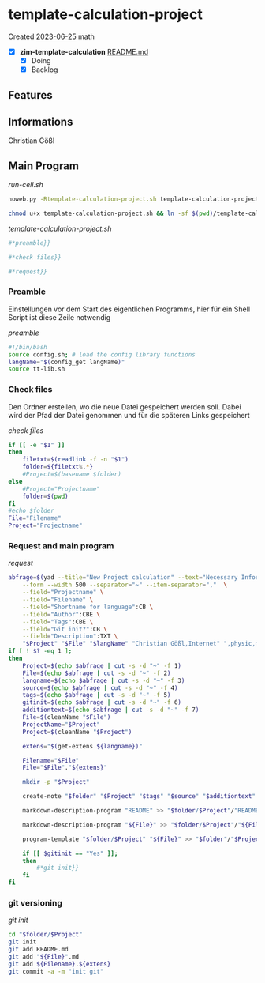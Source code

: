 # template-calculation-project
Created [2023-06-25]()
math
- [X] **zim-template-calculation** [README.md](README.md)
    - [X] Doing
    - [X] Backlog

## Features



## Informations
 Christian Gößl


## Main Program

*run-cell.sh*
```bash
noweb.py -Rtemplate-calculation-project.sh template-calculation-project.sh.md > template-calculation-project.sh && date
```


```bash
chmod u+x template-calculation-project.sh && ln -sf $(pwd)/template-calculation-project.sh ~/.local/bin/template-calculation-project.sh && echo 'fertig'
 ```



*template-calculation-project.sh*
```bash
#*preamble}}

#*check files}}

#*request}}

```

### Preamble

Einstellungen vor dem Start des eigentlichen Programms, hier für ein Shell Script ist diese Zeile notwendig

*preamble*
```bash
#!/bin/bash
source config.sh; # load the config library functions
langName="$(config_get langName)"
source tt-lib.sh
```

### Check files

Den Ordner erstellen, wo die neue Datei gespeichert werden soll. Dabei wird der Pfad der Datei genommen und für die späteren Links gespeichert

*check files*
```bash
if [[ -e "$1" ]]
then
    filetxt=$(readlink -f -n "$1")
    folder=${filetxt%.*}
    #Project=$(basename $folder)
else
    #Project="Projectname"
    folder=$(pwd)
fi
#echo $folder
File="Filename"
Project="Projectname"
```

### Request and main program

*request*
```bash
abfrage=$(yad --title="New Project calculation" --text="Necessary Informations:" \
	--form --width 500 --separator="~" --item-separator=","  \
	--field="Projectname" \
	--field="Filename" \
	--field="Shortname for language":CB \
	--field="Author":CBE \
	--field="Tags":CBE \
	--field="Git init?":CB \
	--field="Description":TXT \
	"$Project" "$File" "$langName" "Christian Gößl,Internet" ",physic,math" "Yes,No" "$additiontext")
if [ ! $? -eq 1 ];
then
	Project=$(echo $abfrage | cut -s -d "~" -f 1)
	File=$(echo $abfrage | cut -s -d "~" -f 2)
	langname=$(echo $abfrage | cut -s -d "~" -f 3)
	source=$(echo $abfrage | cut -s -d "~" -f 4)
	tags=$(echo $abfrage | cut -s -d "~" -f 5)
	gitinit=$(echo $abfrage | cut -s -d "~" -f 6)
	additiontext=$(echo $abfrage | cut -s -d "~" -f 7)
	File=$(cleanName "$File")
    ProjectName="$Project"
    Project=$(cleanName "$Project")

    extens="$(get-extens ${langname})"

    Filename="$File"
    File="$File"."${extens}"

	mkdir -p "$Project"

	create-note "$folder" "$Project" "$tags" "$source" "$additiontext" >> "$folder"/"$Project".md

	markdown-description-program "README" >> "$folder/$Project"/"README".md

	markdown-description-program "${File}" >> "$folder/$Project"/"${File}".md

	program-template "$folder/$Project" "${File}" >> "$folder"/"$Project"/"${File}".md

	if [[ $gitinit == "Yes" ]];
	then
		#*git init}}
	fi
fi
```

### git versioning

*git init*
```bash
cd "$folder/$Project"
git init
git add README.md
git add "${File}".md
git add ${Filename}.${extens}
git commit -a -m "init git"
```

